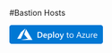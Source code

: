 #Bastion Hosts




<a href="https://portal.azure.com/#create/Microsoft.Template/uri/https%3A%2F%2Fraw.githubusercontent.com%2Fsabil05%2FIaC%2Fmaster%2FARM_application.json" target="_blank">
    <img src="https://raw.githubusercontent.com/Azure/azure-quickstart-templates/master/1-CONTRIBUTION-GUIDE/images/deploytoazure.png"/>
</a>
